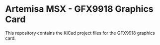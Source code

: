 # Artemisa MSX - GFX9918 Graphics Card

This repository contains the KiCad project files for the GFX9918 graphics card.
